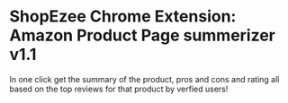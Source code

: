# ShopEzee Chrome Extension: Amazon Product Page summerizer v1.1

In one click get the summary of the product, pros and cons and rating all based on the top reviews for that product by verfied users!
